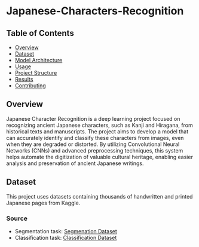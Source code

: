 # Japanese-Characters-Recognition

## Table of Contents
- [Overview](#overview)
- [Dataset](#dataset)
- [Model Architecture](#model-architecture)
- [Usage](#usage)
- [Project Structure](#project-structure)
- [Results](#results)
- [Contributing](#contributing)

## **Overview**
Japanese Character Recognition is a deep learning project focused on recognizing ancient Japanese characters, such as Kanji and Hiragana, from historical texts and manuscripts. The project aims to develop a model that can accurately identify and classify these characters from images, even when they are degraded or distorted. By utilizing Convolutional Neural Networks (CNNs) and advanced preprocessing techniques, this system helps automate the digitization of valuable cultural heritage, enabling easier analysis and preservation of ancient Japanese writings.

## **Dataset**
This project uses datasets containing thousands of handwritten and printed Japanese pages from Kaggle.

### **Source**
- Segmentation task: [Segmenation Dataset](https://www.kaggle.com/datasets/minhlcnguyn/train-images)
- Classification task: [Classification Dataset](https://www.kaggle.com/datasets/minhlcnguyn/japanese-classification)
